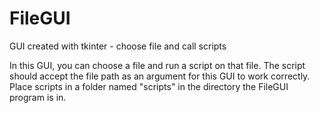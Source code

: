 # FileGUI
GUI created with tkinter - choose file and call scripts

In this GUI, you can choose a file and run a script on that file.  The script should accept the file path as an argument for this GUI
to work correctly.  Place scripts in a folder named "scripts" in the directory the FileGUI program is in.  
